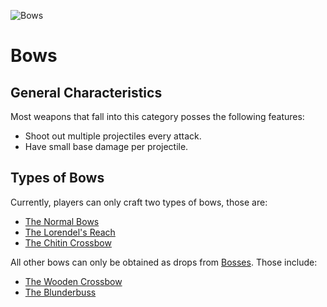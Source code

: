 ![Bows](../../../images/items/bows.png)
# Bows

## General Characteristics
Most weapons that fall into this category posses the following features:
- Shoot out multiple projectiles every attack.
- Have small base damage per projectile.

## Types of Bows
Currently, players can only craft two types of bows, those are:
- [The Normal Bows](./normalBows.md)
- [The Lorendel's Reach](./lorendelsReach.md)
- [The Chitin Crossbow](./chitinCrossbow.md)

All other bows can only be obtained as drops from [Bosses]().
Those include:
- [The Wooden Crossbow](./woodenCrossbow.md)
- [The Blunderbuss](./blunderbuss.md)